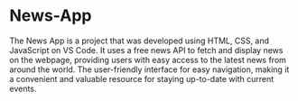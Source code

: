 # News-App

The News App is a project that was developed using HTML, CSS, and JavaScript on VS Code. It uses a free news API to fetch and display news on the webpage, providing users with easy access to the latest news from around the world. The user-friendly interface for easy navigation, making it a convenient and valuable resource for staying up-to-date with current events.
